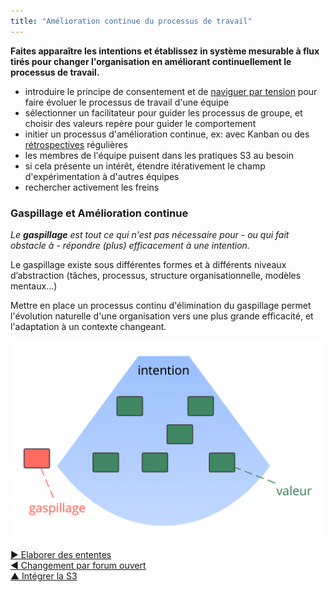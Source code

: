 ```yaml
---
title: "Amélioration continue du processus de travail"
---
```



**Faites apparaître les intentions et établissez in système mesurable à flux tirés pour changer l'organisation en améliorant continuellement le processus de travail.**

- introduire le principe de consentement et de [naviguer par tension](navigate-via-tension.html) pour faire évoluer le processus de travail d'une équipe
- sélectionner un facilitateur pour guider les processus de groupe, et choisir des valeurs repère pour guider le comportement
- initier un processus d'amélioration continue, ex: avec Kanban ou des [rétrospectives](retrospective.html) régulières
- les membres de l'équipe puisent dans les pratiques S3 au besoin
- si cela présente un intérêt, étendre itérativement le champ d'expérimentation à d'autres équipes
- rechercher activement les freins

### Gaspillage et Amélioration continue

_Le **gaspillage** est tout ce qui n'est pas nécessaire pour - ou qui fait obstacle à - répondre (plus) efficacement à une intention._

Le gaspillage existe sous différentes formes et à différents niveaux d’abstraction (tâches, processus, structure organisationnelle, modèles mentaux...)

Mettre en place un processus continu d'élimination du gaspillage permet l'évolution naturelle d'une organisation vers une plus grande efficacité, et l'adaptation à un contexte changeant.

![Intentions, valeur, gaspillage](img/workflow-and-value/drivers-value-waste.png)

[&#9654; Elaborer des ententes](defining-agreements.html)<br/>[&#9664; Changement par forum ouvert](open-space-for-change.html)<br/>[&#9650; Intégrer la S3](bringing-in-s3.html)

